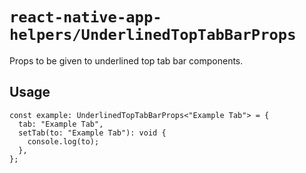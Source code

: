# `react-native-app-helpers/UnderlinedTopTabBarProps`

Props to be given to underlined top tab bar components.

## Usage

```tsx
const example: UnderlinedTopTabBarProps<"Example Tab"> = {
  tab: "Example Tab",
  setTab(to: "Example Tab"): void {
    console.log(to);
  },
};
```
